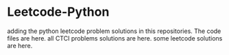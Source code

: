 # Leetcode-Python
adding the python leetcode problem solutions in this repositories. 
The code files are here.
all CTCI problems solutions are here.
some leetcode solutions are here.






























































































































































































































































































































































































































































































































































































































































































